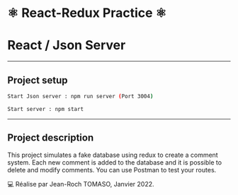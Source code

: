 # ⚛️ React-Redux Practice ⚛

# React / Json Server  

---

## Project setup 
```sh 
Start Json server : npm run server (Port 3004)
```

```sh
Start server : npm start  
```
---  

## Project description

This project simulates a fake database using redux to create a comment system. Each new comment is added to the database and it is possible to delete and modify comments.
You can use Postman to test your routes.


💻 Réalise par Jean-Roch TOMASO, Janvier 2022.
